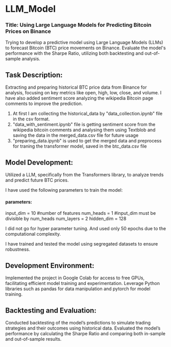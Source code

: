 # LLM_Model
### Title: Using Large Language Models for Predicting Bitcoin Prices on Binance

Trying to develop a predictive model using Large Language Models (LLMs) to forecast Bitcoin (BTC) price movements on Binance. Evaluate the model's performance with the Sharpe Ratio, utilizing both backtesting and out-of-sample analysis.

## Task Description:


Extracting and preparing historical BTC price data from Binance for analysis, focusing on key metrics like open, high, low, close, and volume. I have also added sentiment score analyzing the wikipedia Bitcoin page comments to improve the prediction.

1. At first I am collecting the historical_data by "data_collection.ipynb" file in the csv format.
2. "data_with_sentiment.ipynb" file is getting sentiment score from the wikipedia bitcoin comments and analysing them using Textblob and saving the data in the merged_data.csv file for future usage
3. "preparing_data.ipynb" is used to get the merged data and preprocess for traning the transformer model, saved in the btc_data.csv file


## Model Development:

Utilized a LLM, specifically from the Transformers library, to analyze trends and predict future BTC prices.

I have used the following parameters to train the model:
#### parameters:
input_dim = 10  #number of features
num_heads = 1  #input_dim must be divisible by num_heads
num_layers = 2
hidden_dim = 128

I did not go for hyper parameter tuning. And used only 50 epochs due to the computational complexity.

I have trained and tested the model using segregated datasets to ensure robustness.

## Development Environment:

Implemented the project in Google Colab for access to free GPUs, facilitating efficient model training and experimentation.
Leverage Python libraries such as pandas for data manipulation and pytorch for model training.

## Backtesting and Evaluation:

Conducted backtesting of the model’s predictions to simulate trading strategies and their outcomes using historical data.
Evaluated the model’s performance by calculating the Sharpe Ratio and comparing both in-sample and out-of-sample results.

